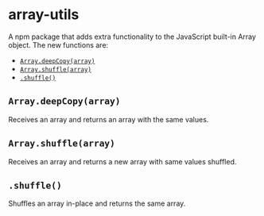 # array-utils

A npm package that adds extra functionality to the JavaScript built-in Array object. The new functions are:

- [`Array.deepCopy(array)`](#arraydeepcopyarray)
- [`Array.shuffle(array)`](#arrayshufflearray)
- [`.shuffle()`](#shuffle)

## `Array.deepCopy(array)`

Receives an array and returns an array with the same values.

## `Array.shuffle(array)`

Receives an array and returns a new array with same values shuffled.

## `.shuffle()`

Shuffles an array in-place and returns the same array.
